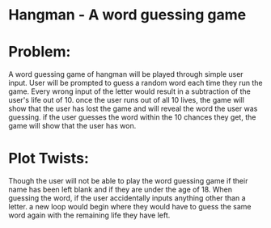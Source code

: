 # Hangman - A word guessing game

# Problem: 
A word guessing game of hangman will be played through simple user input. User will be prompted to guess a random word each time they run the game. Every wrong input of the letter would result in a subtraction of the user's life out of 10. once the user runs out of all 10 lives,  the game will show that the user has lost the game and will reveal the word the user was guessing. if the user guesses the word within the 10 chances they get, the game will show that the user has won.

# Plot Twists:
Though the user will not be able to play the word guessing game if their name has been left blank and if they are under the age of 18.
When guessing the word, if the user accidentally inputs anything other than a letter. a new loop would begin where they would have to guess the same word again with the remaining life they have left. 
